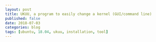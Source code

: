 ```yaml
---
layout: post
title: UKUU, a program to easily change a kernel (GUI/command line)
published: false
date: 2018-07-03
categories: blog
tags: [ubuntu, 18.04, ukuu, installation, tool]
---
```

